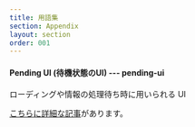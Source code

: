 ```yaml
---
title: 用語集
section: Appendix
layout: section
order: 001
---
```


#### Pending UI (待機状態のUI) --- pending-ui

ローディングや情報の処理待ち時に用いられる UI

[こちらに詳細な記事](https://zenn.dev/kii/articles/progress-indicator-ui)があります。
